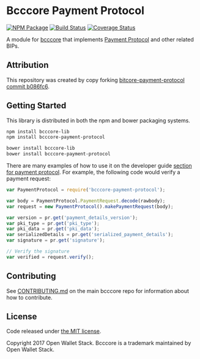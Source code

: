 Bcccore Payment Protocol
=======

[![NPM Package](https://img.shields.io/npm/v/bcccore-payment-protocol.svg?style=flat-square)](https://www.npmjs.org/package/bcccore-payment-protocol)
[![Build Status](https://img.shields.io/travis/owstack/bcccore-payment-protocol.svg?branch=master&style=flat-square)](https://travis-ci.org/owstack/bcccore-payment-protocol)
[![Coverage Status](https://img.shields.io/coveralls/owstack/bcccore-payment-protocol.svg?style=flat-square)](https://coveralls.io/r/owstack/bcccore-payment-protocol)

A module for [bcccore](https://github.com/owstack/bcccore) that implements [Payment Protocol](https://github.com/bitcoin/bips/blob/master/bip-0070.mediawiki) and other related BIPs.

## Attribution

This repository was created by copy forking [bitcore-payment-protocol commit b086fc6](https://github.com/bitpay/bitcore-payment-protocol/commit/b086fc64ff8e19230ff4352ef0af9af2837bcc46).

## Getting Started

This library is distributed in both the npm and bower packaging systems.

```sh
npm install bcccore-lib
npm install bcccore-payment-protocol
```

```sh
bower install bcccore-lib
bower install bcccore-payment-protocol
```

There are many examples of how to use it on the developer guide [section for payment protocol](https://bcccore.io/api/paypro). For example, the following code would verify a payment request:

```javascript
var PaymentProtocol = require('bcccore-payment-protocol');

var body = PaymentProtocol.PaymentRequest.decode(rawbody);
var request = new PaymentProtocol().makePaymentRequest(body);

var version = pr.get('payment_details_version');
var pki_type = pr.get('pki_type');
var pki_data = pr.get('pki_data');
var serializedDetails = pr.get('serialized_payment_details');
var signature = pr.get('signature');

// Verify the signature
var verified = request.verify();
```

## Contributing

See [CONTRIBUTING.md](https://github.com/owstack/bcccore/blob/master/CONTRIBUTING.md) on the main bcccore repo for information about how to contribute.

## License

Code released under [the MIT license](https://github.com/owstack/bcccore/blob/master/LICENSE).

Copyright 2017 Open Wallet Stack. Bcccore is a trademark maintained by Open Wallet Stack.
